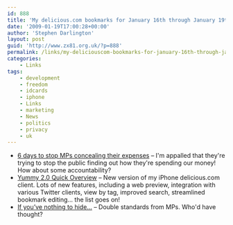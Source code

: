 ```yaml
---
id: 888
title: 'My delicious.com bookmarks for January 16th through January 19th'
date: '2009-01-19T17:00:28+00:00'
author: 'Stephen Darlington'
layout: post
guid: 'http://www.zx81.org.uk/?p=888'
permalink: /links/my-deliciouscom-bookmarks-for-january-16th-through-january-19th.html
categories:
    - Links
tags:
    - development
    - freedom
    - idcards
    - iphone
    - Links
    - marketing
    - News
    - politics
    - privacy
    - uk
---
```


- [6 days to stop MPs concealing their expenses](http://www.mysociety.org/2009/01/17/6-days-to-stop-mps-concealing-their-expenses/) – I'm appalled that they're trying to stop the public finding out how they're spending our money! How about some accountability?
- [Yummy 2.0 Quick Overview](http://www.yummyapp.com/2009/01/yummy-20-quick-overview.html) – New version of my iPhone delicious.com client. Lots of new features, including a web preview, integration with various Twitter clients, view by tag, improved search, streamlined bookmark editing… the list goes on!
- [If you’ve nothing to hide…](http://www.adoptioncurve.net/archives/2009/01/if-youve-nothing-to-hide-youve-got-nothing-to-fear.php) – Double standards from MPs. Who'd have thought?